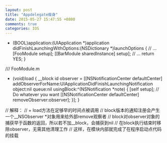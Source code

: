 ```yaml
---
layout: post
title: "Appdelegate瘦身"
date: 2015-05-27 15:47:55 +0800
comments: true
categories: IOS
---
```

- (BOOL)application:(UIApplication *)application
didFinishLaunchingWithOptions:(NSDictionary *)launchOptions {
    // ...
    [FooModule setup];
    [[BarModule sharedInstance] setup];
    // ...
    return YES;
}

/// FooModule.m
+ (void)load
{
    __block id observer =
    [[NSNotificationCenter defaultCenter]
     addObserverForName:UIApplicationDidFinishLaunchingNotification
     object:nil
     queue:nil
     usingBlock:^(NSNotification *note) {
         [self setup]; // Do whatever you want
         [[NSNotificationCenter defaultCenter] removeObserver:observer];
     }];
}

// 解释：
// + load方法在足够早的时间点被调用
// block版本的通知注册会产生一个__NSObserver *对象用来给外部remove观察者
// block对observer对象的捕获早于函数的返回，所以若不加__block，会捕获到nil
// 在block执行结束时移除observer，无需其他清理工作
// 这样，在模块内部就完成了在程序启动点代码的挂载